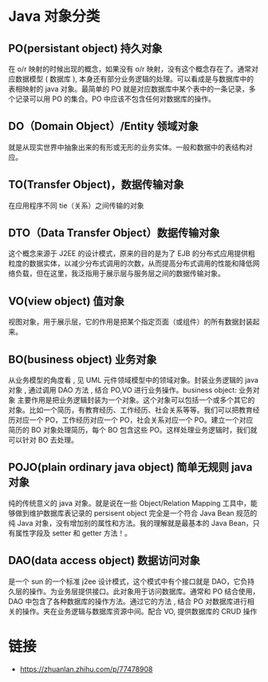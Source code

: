 # Java 对象分类

## PO(persistant object) 持久对象

在 o/r 映射的时候出现的概念，如果没有 o/r 映射，没有这个概念存在了。通常对应数据模型 ( 数据库 ), 本身还有部分业务逻辑的处理。可以看成是与数据库中的表相映射的 java 对象。最简单的 PO 就是对应数据库中某个表中的一条记录，多个记录可以用 PO 的集合。PO 中应该不包含任何对数据库的操作。

## DO（Domain Object）/Entity 领域对象

就是从现实世界中抽象出来的有形或无形的业务实体。一般和数据中的表结构对应。

## TO(Transfer Object)，数据传输对象

在应用程序不同 tie（关系）之间传输的对象

## DTO（Data Transfer Object）数据传输对象

这个概念来源于 J2EE 的设计模式，原来的目的是为了 EJB 的分布式应用提供粗粒度的数据实体，以减少分布式调用的次数，从而提高分布式调用的性能和降低网络负载，但在这里，我泛指用于展示层与服务层之间的数据传输对象。

## VO(view object) 值对象

视图对象，用于展示层，它的作用是把某个指定页面（或组件）的所有数据封装起来。

## BO(business object) 业务对象

从业务模型的角度看 , 见 UML 元件领域模型中的领域对象。封装业务逻辑的 java 对象 , 通过调用 DAO 方法 , 结合 PO,VO 进行业务操作。business object: 业务对象 主要作用是把业务逻辑封装为一个对象。这个对象可以包括一个或多个其它的对象。比如一个简历，有教育经历、工作经历、社会关系等等。我们可以把教育经历对应一个 PO，工作经历对应一个 PO，社会关系对应一个 PO。建立一个对应简历的 BO 对象处理简历，每个 BO 包含这些 PO。这样处理业务逻辑时，我们就可以针对 BO 去处理。

## POJO(plain ordinary java object) 简单无规则 java 对象

纯的传统意义的 java 对象。就是说在一些 Object/Relation Mapping 工具中，能够做到维护数据库表记录的 persisent object 完全是一个符合 Java Bean 规范的纯 Java 对象，没有增加别的属性和方法。我的理解就是最基本的 Java Bean，只有属性字段及 setter 和 getter 方法！。

## DAO(data access object) 数据访问对象

是一个 sun 的一个标准 j2ee 设计模式，这个模式中有个接口就是 DAO，它负持久层的操作。为业务层提供接口。此对象用于访问数据库。通常和 PO 结合使用，DAO 中包含了各种数据库的操作方法。通过它的方法 , 结合 PO 对数据库进行相关的操作。夹在业务逻辑与数据库资源中间。配合 VO, 提供数据库的 CRUD 操作

# 链接

- https://zhuanlan.zhihu.com/p/77478908
